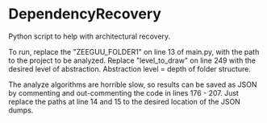 # DependencyRecovery
Python script to help with architectural recovery. 

To run, replace the  "ZEEGUU_FOLDER1" on line 13 of main.py, with the path to the project to be analyzed.
Replace "level_to_draw" on line 249 with the desired level of abstraction. Abstraction level = depth of folder structure.

The analyze algorithms are horrible slow, so results can be saved as JSON by commenting and out-commenting the code in lines 176 - 207. Just replace the paths at line 14 and 15 to the desired location of the JSON dumps.